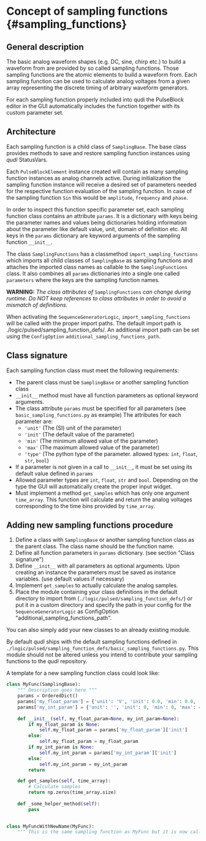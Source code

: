 # Concept of sampling functions {#sampling_functions}

## General description
The basic analog waveform shapes (e.g. DC, sine, chirp etc.) to build a waveform from are provided 
by so called sampling functions. Those sampling functions are the atomic elements to build a 
waveform from. Each sampling function can be used to calculate analog voltages from a given array 
representing the discrete timing of arbitrary waveform generators.

For each sampling function properly included into qudi the PulseBlock editor in the GUI 
automatically includes the function together with its custom parameter set.

## Architecture
Each sampling function is a child class of `SamplingBase`. 
The base class provides methods to save and restore sampling function instances using _qudi_ 
StatusVars.

Each `PulseBlockElement` instance created will contain as many sampling function instances as analog
channels active. During initialization the sampling function instance will receive a desired set of 
parameters needed for the respective function evaluation of the sampling function.
In case of the sampling function `Sin` this would be `amplitude`, `frequency` and `phase`.

In order to inspect this function specific parameter set, each sampling function class contains an 
attribute `params`. It is a dictionary with keys being the parameter names and values being 
dictionaries holding information about the parameter like default value, unit, domain of definition 
etc. All keys in the `params` dictionary are keyword arguments of the sampling function `__init__`.

The class `SamplingFunctions` has a classmethod `import_sampling_functions` which imports all child 
classes of `SamplingBase` as sampling functions and attaches the imported class names as callable to
the `SamplingFunctions` class. It also combines all `params` dictionaries into a single one called 
`parameters` where the keys are the sampling function names.

**WARNING:** _The class attributes of_ `SamplingFunctions` _can change during runtime. 
Do NOT keep references to class attributes in order to avoid a mismatch of definitions._

When activating the `SequenceGeneratorLogic`, `import_sampling_functions` will be called with the 
proper import paths. The default import path is ./logic/pulsed/sampling_function_defs/. 
An additional import path can be set using the `ConfigOption` `additional_sampling_functions_path`.

## Class signature
Each sampling function class must meet the following requirements:
* The parent class must be `SamplingBase` or another sampling function class
* `__init__` method must have all function parameters as optional keyword arguments.
* The class attribute `params` must be specified for all parameters 
(see `basic_sampling_functions.py` as example)
The attributes for each parameter are:
    * `'unit'` (The (SI) unit of the parameter)
    * `'init'` (The default value of the parameter)
    * `'min'` (The minimum allowed value of the parameter)
    * `'max'` (The maximum allowed value of the parameter)
    * `'type'` (The python type of the parameter. allowed types: `int`, `float`, `str`, `bool`)
* If a parameter is not given in a call to `__init__`, it must be set using its default value 
defined in `params`
* Allowed parameter types are `int`, `float`, `str` and `bool`. 
Depending on the type the GUI will automatically create the proper input widget.
* Must implement a method `get_samples` which has only one argument `time_array`. This function will
calculate and return the analog voltages corresponding to the time bins provided by `time_array`.

## Adding new sampling functions procedure
1. Define a class with `SamplingBase` or another sampling function class as the parent class. The class name should be the 
function name.
2. Define all function parameters in `params` dictionary. (see section "Class signature")
3. Define `__init__` with all parameters as optional arguments. Upon creating an instance the 
parameters must be saved as instance variables. (use default values if necessary)
4. Implement `get_samples` to actually calculate the analog samples.
4. Place the module containing your class definitions in the default directory to import from 
(`./logic/pulsed/sampling_function_defs/`) or put it in a custom directory and specify the path
in your config for the `SequenceGeneratorLogic` as ConfigOption 
"additional_sampling_functions_path".

You can also simply add your new classes to an already existing module.

By default _qudi_ ships with the default sampling functions defined in 
`./logic/pulsed/sampling_function_defs/basic_sampling_functions.py`. This module should not be 
altered unless you intend to contribute your sampling functions to the _qudi_ repository.

A template for a new sampling function class could look like:
```python
class MyFunc(SamplingBase):
    """ Description goes here """
    params = OrderedDict()
    params['my_float_param'] = {'unit': 'V', 'init': 0.0, 'min': 0.0, 'max': np.inf, 'type': float}
    params['my_int_param'] = {'unit': '', 'init': 0, 'min': 0, 'max': 42, 'type': int}
    
    def __init__(self, my_float_param=None, my_int_param=None):
        if my_float_param is None:
            self.my_float_param = params['my_float_param']['init']
        else:
            self.my_float_param = my_float_param
        if my_int_param is None:
            self.my_int_param = params['my_int_param']['init']
        else:
            self.my_int_param = my_int_param
        return

    def get_samples(self, time_array):
        # Calculate samples
        return np.zeros(time_array.size)
        
    def _some_helper_method(self):
        pass
        

class MyFuncWithNewName(MyFunc):
    """ This is the same sampling function as MyFunc but it is now called MyFuncWithNewName """
```
